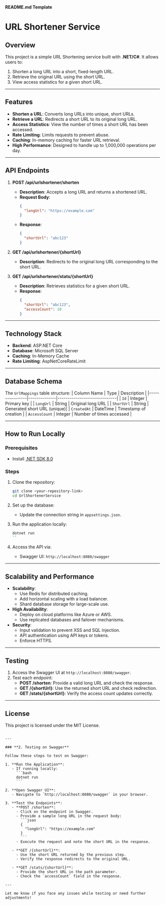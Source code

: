 **README.md Template**


# URL Shortener Service

## Overview
This project is a simple URL Shortening service built with **.NET/C#**. It allows users to:
1. Shorten a long URL into a short, fixed-length URL.
2. Retrieve the original URL using the short URL.
3. View access statistics for a given short URL.

---

## Features
- **Shorten a URL**: Converts long URLs into unique, short URLs.
- **Retrieve a URL**: Redirects a short URL to its original long URL.
- **Access Statistics**: View the number of times a short URL has been accessed.
- **Rate Limiting**: Limits requests to prevent abuse.
- **Caching**: In-memory caching for faster URL retrieval.
- **High Performance**: Designed to handle up to 1,000,000 operations per day.

---

## API Endpoints
1. **POST /api/urlshortener/shorten**  
   - **Description**: Accepts a long URL and returns a shortened URL.  
   - **Request Body**:  
     ```json
     {
       "longUrl": "https://example.com"
     }
     ```  
   - **Response**:  
     ```json
     {
       "shortUrl": "abc123"
     }
     ```

2. **GET /api/urlshortener/{shortUrl}**  
   - **Description**: Redirects to the original long URL corresponding to the short URL.

3. **GET /api/urlshortener/stats/{shortUrl}**  
   - **Description**: Retrieves statistics for a given short URL.  
   - **Response**:  
     ```json
     {
       "shortUrl": "abc123",
       "accessCount": 10
     }
     ```

---

## Technology Stack
- **Backend**: ASP.NET Core
- **Database**: Microsoft SQL Server
- **Caching**: In-Memory Cache
- **Rate Limiting**: AspNetCoreRateLimit

---

## Database Schema
The `UrlMappings` table structure:
| Column Name    | Type         | Description                  |
|----------------|--------------|------------------------------|
| `Id`           | Integer      | Primary key                 |
| `LongUrl`      | String       | Original long URL           |
| `ShortUrl`     | String       | Generated short URL (unique)|
| `CreatedAt`    | DateTime     | Timestamp of creation       |
| `AccessCount`  | Integer      | Number of times accessed    |

---

## How to Run Locally
### Prerequisites
- Install [.NET SDK 8.0](https://dotnet.microsoft.com/download/dotnet/8.0)

### Steps
1. Clone the repository:
   ```bash
   git clone <your-repository-link>
   cd UrlShortenerService
   ```

2. Set up the database:
   - Update the connection string in `appsettings.json`.

3. Run the application locally:
   ```bash
   dotnet run
   ``

4. Access the API via:
   - Swagger UI: `http://localhost:8080/swagger`

---

## Scalability and Performance
- **Scalability**:
  - Use Redis for distributed caching.
  - Add horizontal scaling with a load balancer.
  - Shard database storage for large-scale use.
- **High Availability**:
  - Deploy on cloud platforms like Azure or AWS.
  - Use replicated databases and failover mechanisms.
- **Security**:
  - Input validation to prevent XSS and SQL injection.
  - API authentication using API keys or tokens.
  - Enforce HTTPS.

---

## Testing
1. Access the Swagger UI at `http://localhost:8080/swagger`.
2. Test each endpoint:
   - **POST /shorten**: Provide a valid long URL and check the response.
   - **GET /{shortUrl}**: Use the returned short URL and check redirection.
   - **GET /stats/{shortUrl}**: Verify the access count updates correctly.

---

## License
This project is licensed under the MIT License.
```

---

### **2. Testing on Swagger**

Follow these steps to test on Swagger:

1. **Run the Application**:
   - If running locally:
     ```bash
     dotnet run
     ```

2. **Open Swagger UI**:
   - Navigate to `http://localhost:8080/swagger` in your browser.

3. **Test the Endpoints**:
   - **POST /shorten**:
     - Click on the endpoint in Swagger.
     - Provide a sample long URL in the request body:
       ```json
       {
         "longUrl": "https://example.com"
       }
       ```
     - Execute the request and note the short URL in the response.

   - **GET /{shortUrl}**:
     - Use the short URL returned by the previous step.
     - Verify the response redirects to the original URL.

   - **GET /stats/{shortUrl}**:
     - Provide the short URL in the path parameter.
     - Check the `accessCount` field in the response.

---

Let me know if you face any issues while testing or need further adjustments!
